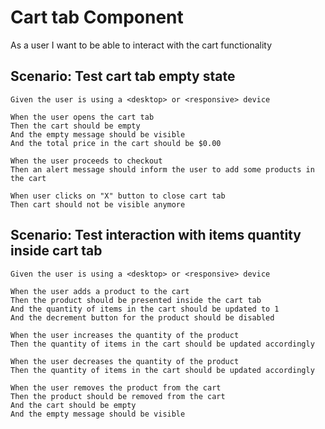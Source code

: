 # Cart tab Component

As a user
I want to be able to interact with the cart functionality

## Scenario: Test cart tab empty state

    Given the user is using a <desktop> or <responsive> device

    When the user opens the cart tab
    Then the cart should be empty
    And the empty message should be visible
    And the total price in the cart should be $0.00

    When the user proceeds to checkout
    Then an alert message should inform the user to add some products in the cart

    When user clicks on "X" button to close cart tab
    Then cart should not be visible anymore

## Scenario: Test interaction with items quantity inside cart tab

    Given the user is using a <desktop> or <responsive> device

    When the user adds a product to the cart
    Then the product should be presented inside the cart tab
    And the quantity of items in the cart should be updated to 1
    And the decrement button for the product should be disabled

    When the user increases the quantity of the product
    Then the quantity of items in the cart should be updated accordingly

    When the user decreases the quantity of the product
    Then the quantity of items in the cart should be updated accordingly

    When the user removes the product from the cart
    Then the product should be removed from the cart
    And the cart should be empty
    And the empty message should be visible
